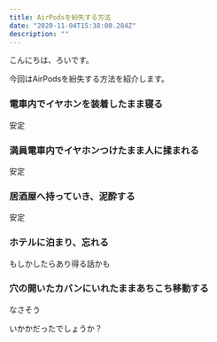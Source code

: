```yaml
---
title: AirPodsを紛失する方法
date: "2020-11-04T15:38:00.284Z"
description: ""
---
```


こんにちは、ろいです。

今回はAirPodsを紛失する方法を紹介します。

### 電車内でイヤホンを装着したまま寝る
安定

### 満員電車内でイヤホンつけたまま人に揉まれる
安定

### 居酒屋へ持っていき、泥酔する
安定

### ホテルに泊まり、忘れる
もしかしたらあり得る話かも

### 穴の開いたカバンにいれたままあちこち移動する
なさそう

いかかだったでしょうか？